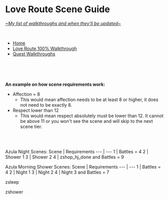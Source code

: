 # Love Route Scene Guide
[*\~My list of walkthroughs and when they'll be updated\~*](https://www.patreon.com/maimlain)

<br>

- [Home](https://github.com/maim-lain/fourelements/blob/master/book-2/home.md)  
- [Love Route 100% Walkthrough](https://github.com/maim-lain/fourelements/blob/master/book-2/loveroute.md)  
- [Quest Walkthroughs](https://github.com/maim-lain/fourelements/blob/master/book-2/questwalk.md)  

<br>
<br>
<br>

**An example on how scene requirements work:**  
- Affection = 8
  - This would mean affection needs to be at least 8 or higher, it does not need to be exactly 8.
- Respect lower than 12
  - This would mean respect absolutely must be lower than 12. It cannot be above 11 or you won't see the scene and will skip to the next scene tier.

<br>
<br>

Azula Night Scenes:
Scene | Requirements
--- | ---
1 | Battles = 4
2 | Shower 1
3 | Shower 2
4 | zshop_hj_done and Battles = 9
  

Azula Morning Shower Scenes:
Scene | Requirements
--- | ---
1 | Battles = 4
2 | Night 1
3 | Night 2
4 | Night 3 and Battles = 7


zsleep

zshower
